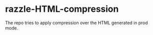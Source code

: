 # razzle-HTML-compression
The repo tries to apply compression over the HTML generated in prod mode.
